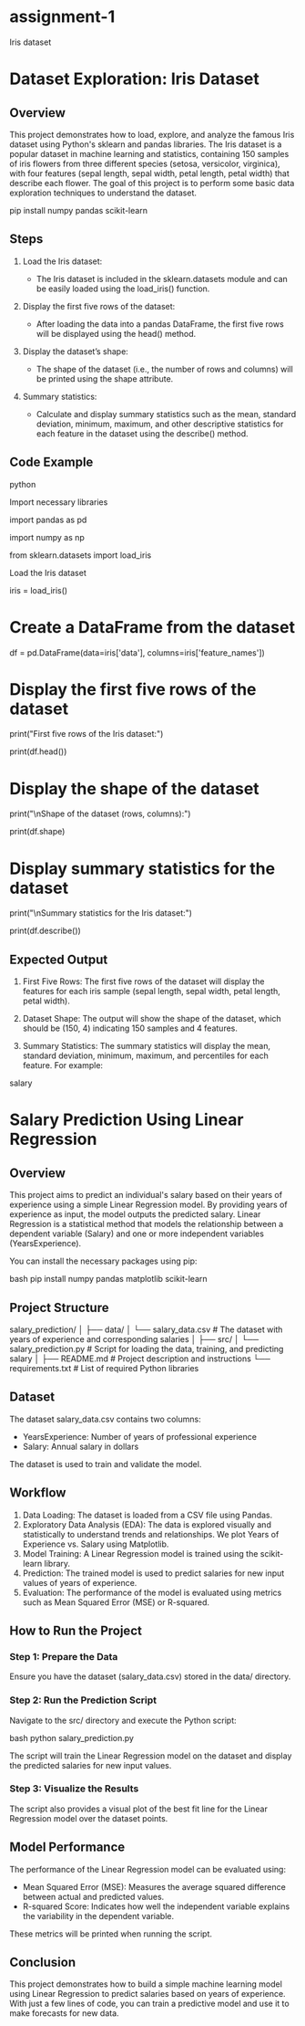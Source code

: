 # assignment-1

Iris dataset 



# Dataset Exploration: Iris Dataset

## Overview

This project demonstrates how to load, explore, and analyze the famous Iris dataset using Python's sklearn and pandas libraries. The Iris dataset is a popular dataset in machine learning and statistics, containing 150 samples of iris flowers from three different species (setosa, versicolor, virginica), with four features (sepal length, sepal width, petal length, petal width) that describe each flower. The goal of this project is to perform some basic data exploration techniques to understand the dataset.


pip install numpy pandas scikit-learn


## Steps

1. Load the Iris dataset: 
   - The Iris dataset is included in the sklearn.datasets module and can be easily loaded using the load_iris() function.
   
2. Display the first five rows of the dataset: 
   - After loading the data into a pandas DataFrame, the first five rows will be displayed using the head() method.

3. Display the dataset’s shape: 
   - The shape of the dataset (i.e., the number of rows and columns) will be printed using the shape attribute.

4. Summary statistics: 
   - Calculate and display summary statistics such as the mean, standard deviation, minimum, maximum, and other descriptive statistics for each feature in the dataset using the describe() method.

## Code Example

python

Import necessary libraries

import pandas as pd

import numpy as np

from sklearn.datasets import load_iris

Load the Iris dataset

iris = load_iris()

# Create a DataFrame from the dataset
df = pd.DataFrame(data=iris['data'], columns=iris['feature_names'])

# Display the first five rows of the dataset
print("First five rows of the Iris dataset:")

print(df.head())

# Display the shape of the dataset
print("\nShape of the dataset (rows, columns):")

print(df.shape)

# Display summary statistics for the dataset
print("\nSummary statistics for the Iris dataset:")

print(df.describe())


## Expected Output

1. First Five Rows:
   The first five rows of the dataset will display the features for each iris sample (sepal length, sepal width, petal length, petal width).

2. Dataset Shape:
   The output will show the shape of the dataset, which should be (150, 4) indicating 150 samples and 4 features.

3. Summary Statistics:
   The summary statistics will display the mean, standard deviation, minimum, maximum, and percentiles for each feature. For example:


salary 

# Salary Prediction Using Linear Regression

## Overview

This project aims to predict an individual's salary based on their years of experience using a simple Linear Regression model. By providing years of experience as input, the model outputs the predicted salary. Linear Regression is a statistical method that models the relationship between a dependent variable (Salary) and one or more independent variables (YearsExperience).


You can install the necessary packages using pip:

bash
pip install numpy pandas matplotlib scikit-learn


## Project Structure


salary_prediction/
│
├── data/
│   └── salary_data.csv         # The dataset with years of experience and corresponding salaries
│
├── src/
│   └── salary_prediction.py    # Script for loading the data, training, and predicting salary
│
├── README.md                   # Project description and instructions
└── requirements.txt            # List of required Python libraries


## Dataset

The dataset salary_data.csv contains two columns:
- YearsExperience: Number of years of professional experience
- Salary: Annual salary in dollars

The dataset is used to train and validate the model.

## Workflow

1. Data Loading: The dataset is loaded from a CSV file using Pandas.
2. Exploratory Data Analysis (EDA): The data is explored visually and statistically to understand trends and relationships. We plot Years of Experience vs. Salary using Matplotlib.
3. Model Training: A Linear Regression model is trained using the scikit-learn library.
4. Prediction: The trained model is used to predict salaries for new input values of years of experience.
5. Evaluation: The performance of the model is evaluated using metrics such as Mean Squared Error (MSE) or R-squared.

## How to Run the Project

### Step 1: Prepare the Data
Ensure you have the dataset (salary_data.csv) stored in the data/ directory.

### Step 2: Run the Prediction Script
Navigate to the src/ directory and execute the Python script:

bash
python salary_prediction.py


The script will train the Linear Regression model on the dataset and display the predicted salaries for new input values.

### Step 3: Visualize the Results
The script also provides a visual plot of the best fit line for the Linear Regression model over the dataset points.


## Model Performance

The performance of the Linear Regression model can be evaluated using:
- Mean Squared Error (MSE): Measures the average squared difference between actual and predicted values.
- R-squared Score: Indicates how well the independent variable explains the variability in the dependent variable.

These metrics will be printed when running the script.

## Conclusion

This project demonstrates how to build a simple machine learning model using Linear Regression to predict salaries based on years of experience. With just a few lines of code, you can train a predictive model and use it to make forecasts for new data.

